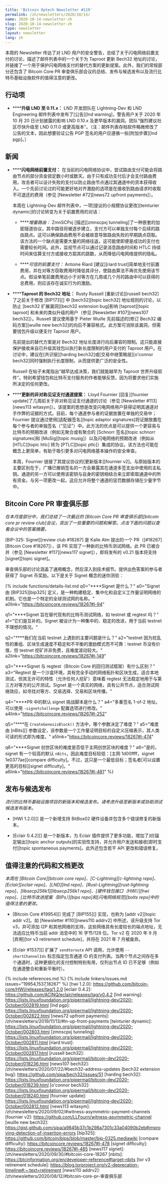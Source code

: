 ```yaml
---
title: 'Bitcoin Optech Newsletter #119'
permalink: /zh/newsletters/2020/10/14/
name: 2020-10-14-newsletter-zh
slug: 2020-10-14-newsletter-zh
type: newsletter
layout: newsletter
lang: zh
---
```

本周的 Newsletter 传达了对 LND 用户的安全警告，总结了关于闪电网络前置支付的讨论，描述了邮件列表中的一个关于为 Taproot 更新 Bech32 地址的讨论，并链接了一个用于保护闪电网络支付的替代方案的更新提案。此外，我们的常规部分还包含了 Bitcoin Core PR 审查俱乐部会议的总结、发布与候选发布以及流行比特币基础设施软件的值得注意的更改。

## 行动项

- **<!--upgrade-lnd-to-0-11-x-->****升级 LND 至 0.11.x：** LND 开发团队在 Lightning-Dev 和 LND Engineering 邮件列表中发布了[公告][lnd warning]，警告用户关于 2020 年 10 月 20 日计划披露的影响 LND 0.10.x 及更早版本的漏洞。团队“强烈建议社区尽快升级至 LND 0.11.0 或更高版本”。（注：邮件列表存档软件略微修改了公告的文本，因此想要验证公告 PGP 签名的用户应遵循一些[附加步骤][lnd pgp]。）

## 新闻

- **<!--ln-upfront-payments-->****闪电网络前置支付：** 在当前的闪电网络协议中，尝试路由支付可能会将路由节点的部分资金锁定数小时或数天。由于只有成功支付后才会支付路由费用，攻击者可以设计失败的支付以防止路由节点通过其通道中的资本获得收入。一个先前讨论过的可能更好地对齐激励的选项是在接收到路由请求时收取不可退还的费用（参见 [Newsletter #72][news72 upfront payments]）。

  本周在 Lightning-Dev 邮件列表中，一项[提议的小规模协议更改][teinturier dynamic]的讨论转变为关于前置费用的对话：

  - **<!--incremental-routing-->***增量路由：* ZmnSCPxj [描述][zmnscpxj tunneling]了一种嵌套的加密隧道协议，其中路径将被逐步建立，支付方可以单独支付每个后续的路由跳点。这可以确保路由费用不会被故意导致路由失败的早期跳点窃取。该方法的一个缺点是需要大量的网络往返，这可能使即便是成功的支付也需要较长时间。此外，监视节点可以通过记录消息路由时间和 HTLC 持续时间来估算支付方或接收方距其的跳数，从而降低闪电网络提供的隐私。

  - **<!--trusted-upfront-payment-->***可信的前置支付：* Antoine Riard [建议][riard trust]简单地支付前置费用，并在对等方窃取费用时降低其评分，使路由算法不再优先使用该节点。假设单笔前置费用远小于对等方在几周或几个月的路由中可以获得的总费用，则应该存在诚实行为的激励。

- **<!--bech32-addresses-for-taproot-->****Taproot 的 Bech32 地址：** Rusty Russell [重新讨论][russell bech32]了之前关于修改 [BIP173][] 中 [bech32][topic bech32] 地址规则的讨论，以防止 [bech32 扩展漏洞][bech32 extension bug]影响 [taproot][topic taproot] 和未来的类似升级的用户（参见 [Newsletter #107][news107 bech32]）。Russell 提议使用基于 Pieter Wuille 先前描述的[修订 Bech32 编码方案][wuille new bech32]的向后不兼容格式。此方案可消除该漏洞，但需要钱包升级以便支付 Taproot 用户。

  先前提出的替代方案是对 Bech32 地址长度进行向后兼容的限制。这只能直接保护接收来自已升级其钱包以执行新长度限制的用户支付的 Taproot 用户。在讨论中，建议在[共识层][harding bech32]或[交易中继策略层][o'connor bech32]同时强制执行长度限制，从而提供更广泛的安全性。

  Russell 在帖子末尾指出“越早达成决策，我们就能越早为 Taproot 世界升级软件”。特别希望钱包和比特币支付服务的作者能够反馈，因为将要求他们实施所决定的任何更改。

- **<!--updated-witness-asymmetric-payment-channel-proposal-->****更新的非对称见证支付通道提案：** Lloyd Fournier [回复][fournier update]了几周前关于非对称见证支付通道的讨论（参见 [Newsletter #113][news113 witasym]）。该提案的思想是改变闪电网络用户获得证明其通道对手作弊的证据的方式。目前，每个通道参与者的证据放置在单独的交易中；Fournier 提议通过使用[适配器签名][topic adaptor signatures]将证据放置在每个参与者的单独签名（“见证”）中。此方法的优点是可以提供一个更容易与比特币的预期改进（例如无聚合或有聚合的 [Schnorr 签名][topic schnorr signatures]和 [MuSig][topic musig]）以及闪电网络的预期改进（例如从 [HTLC][topic htlc] 转为 [PTLC][topic ptlc]）集成的协议。该方法也可能在概念上更简单，有助于吸引更多对闪电网络基本操作的安全审查。

  本周，Fournier 链接了其提议协议的[更新版本][fournier v2]。与原始版本的主要区别在于，广播已撤销签名的一方会暴露其在通道多签支出中使用的主私钥。通道的另一方可以使用该密钥与自身的密钥相结合来立即索取通道中的所有资金。与另一项更改一起<!-- 我认为还需要类似于 Russell 的 shachain；2020-10-11 向 Fournier 发送电子邮件以确认 -->，这应允许将整个通道的惩罚数据存储在少量字节中。

## Bitcoin Core PR 审查俱乐部

*在本月度部分中，我们总结了一次最近的 [Bitcoin Core PR 审查俱乐部][bitcoin core pr review club]会议，突出了一些重要的问题和解答。点击下面的问题以查看会议中的答案摘要。*

[BIP-325: Signet][review club #18267] 是 Kalle Alm 提出的一个 PR（[#18267][Bitcoin Core #18267]），该 PR 实现了一种新的比特币测试网络。此 PR 已被合并（参见 [Newsletter #117][news117 signet]），即将发布的 v0.21 版本将支持 [signet][topic signet]。

审查俱乐部的讨论涵盖了通用概念，然后深入到技术细节。提供出色答案的参与者获得了 Signet 币奖励。以下是关于 Signet 概念的迷你测验：

{% include functions/details-list.md
  q0="**<!--q0-->**Signet 是什么？"
  a0="Signet 由 [BIP325][bip325] 定义，是一种构建稳定、集中化和自定义工作量证明网络的机制。它也是一个特定的全球测试网的名称。"
  a0link="https://bitcoincore.reviews/18267#l-94"

  q1="**<!--q1-->**Signet 旨在替代现有的比特币测试网络，如 testnet 或 regtest 吗？"
  a1="它们是互补的。Signet 被设计为一种集中的、稳定的改进，用于当前 testnet 不理想的情况。"

  q2="**<!--q2-->**我们在当前 testnet 上遇到的主要问题是什么？"
  a2="testnet 因为扰乱性的重组、区块生成速度不稳定和不平衡的激励模式而不可靠：testnet 币没有价值，但 testnet 挖矿并非免费，且难度波动较大。"
  a2link="https://bitcoincore.reviews/18267#l-149"

  q3="**<!--q3-->**Signet 与 regtest（Bitcoin Core 的回归测试框架）有什么区别？"
  a3="Regtest 是一个沙盒环境，具有完全手动的网络拓扑和区块生成，适合本地测试，但其无许可的特性（允许任何人挖矿）意味着 regtest 无法稳定地用于与第三方对等方的公开测试。Signet 是一个真实的网络，具有公共节点，适合测试网络效应，如寻找对等方、交易选择、交易和区块传播。"

  q4="**<!--q4-->**PR 中的默认 signet 挑战脚本是什么？"
  a4="多重签名 1-of-2 地址。可以使用 `-signetchallenge` 配置选项进行修改。"
  a4link="https://bitcoincore.reviews/18267#l-252"

  q5="**<!--q5-->**在 `CreateGenesisBlock()` 方法中，哪个参数决定了难度？"
  a5="难度由 [nBits][] 参数设定，该参数是一个工作量证明目标的自定义压缩表示，其人类可读的形式即为难度。"
  a5link="https://bitcoincore.reviews/18267#l-474"

  q6="**<!--q6-->**Signet 创世区块的难度是否低于主网创世区块的难度？"
  a6="是的，signet 有一个较高的默认 `nBits`，因此难度目标较低：[主网 1d00ffff，signet 1e0377ae][compare difficulty]。不过，这只是一个最低目标；签名者[可以设置更高的目标][signet difficulty]。"
  a6link="https://bitcoincore.reviews/18267#l-481"
%}

## 发布与候选发布

*流行的比特币基础设施项目的新版本和候选发布。请考虑升级至新版本或协助测试候选发布版本。*

- [HWI 1.2.0][] 是一个新增支持 BitBox02 硬件设备并包含多个错误修复的新版本。

- [Eclair 0.4.2][] 是一个新版本，为 Eclair 插件提供了更多功能，增加了对[锚定输出][topic anchor outputs]的实验性支持，并允许用户发送和接收[即时支付][topic spontaneous payments]。此外还包含若干 API 更改和错误修复。

## 值得注意的代码和文档更改

*本周在 [Bitcoin Core][bitcoin core repo]、[C-Lightning][c-lightning repo]、[Eclair][eclair repo]、[LND][lnd repo]、[Rust-Lightning][rust-lightning repo]、[libsecp256k1][libsecp256k1 repo]、[硬件钱包接口（HWI）][hwi repo]、[比特币改进提案（BIPs）][bips repo]和[闪电网络规范][bolts repo]中的值得注意的更改。*

- [Bitcoin Core #19954][] 完成了 [BIP155][] 实现，也称为 [addr v2][topic addr v2]。如 [Newsletter #110][news110 addrv2] 中所述，该升级支持 Tor v3，并可添加 I2P 和其他网络的支持，这些网络具有长度较长的端点地址，无法适应比特币当前 addr 消息中的 16 字节/128 位。Tor v2 在 2020 年 9 月[弃用][tor v3 retirement schedule]，并将在 2021 年 7 月被废弃。

- [Eclair #1537][] 扩展了 `sendtoroute` API 调用，允许使用 `--shortChannelIds` 标志指定包含通道 ID 的支付列表。当两个节点之间存在多个通道时，这种更细化的支付控制特别有用，仅列出节点 ID 已不足够（例如在通道整合和重新平衡时）。

{% include references.md %}
{% include linkers/issues.md issues="19954,1537,18267" %}
[hwi 1.2.0]: https://github.com/bitcoin-core/HWI/releases/tag/1.2.0
[eclair 0.4.2]: https://github.com/ACINQ/eclair/releases/tag/v0.4.2
[lnd warning]: https://lists.linuxfoundation.org/pipermail/lightning-dev/2020-October/002819.html
[lnd pgp]: https://lists.linuxfoundation.org/pipermail/lightning-dev/2020-October/002822.html
[news72 upfront payments]: /zh/newsletters/2019/11/13/#ln-up-front-payments
[teinturier dynamic]: https://lists.linuxfoundation.org/pipermail/lightning-dev/2020-October/002803.html
[zmnscpxj tunneling]: https://lists.linuxfoundation.org/pipermail/lightning-dev/2020-October/002811.html
[riard trust]: https://lists.linuxfoundation.org/pipermail/lightning-dev/2020-October/002817.html
[russell bech32]: https://lists.linuxfoundation.org/pipermail/bitcoin-dev/2020-October/018236.html
[news107 bech32]: /zh/newsletters/2020/07/22/#bech32-address-updates
[bech32 extension bug]: https://github.com/sipa/bech32/issues/51
[harding bech32]: https://lists.linuxfoundation.org/pipermail/bitcoin-dev/2020-October/018239.html
[o'connor bech32]: https://lists.linuxfoundation.org/pipermail/bitcoin-dev/2020-October/018240.html
[fournier update]: https://lists.linuxfoundation.org/pipermail/lightning-dev/2020-October/002812.html
[news113 witasym]: /zh/newsletters/2020/09/02/#witness-asymmetric-payment-channels
[fournier v2]: https://github.com/LLFourn/witness-asymmetric-channel
[wuille new bech32]: https://gist.github.com/sipa/a9845b37c1b298a7301c33a04090b2eb#improving-detection-of-insertion-errors
[bip325]: https://github.com/bitcoin/bips/blob/master/bip-0325.mediawiki
[compare difficulty]: https://bitcoincore.reviews/18267#l-478
[signet difficulty]: https://bitcoincore.reviews/18267#l-485
[news117 signet]: /zh/newsletters/2020/09/30/#bitcoin-core-18267
[nbits]: https://btcinformation.org/en/developer-reference#target-nbits
[tor v3 retirement schedule]: https://blog.torproject.org/v2-deprecation-timeline#:~:text=retirement
[news110 addrv2]: /zh/newsletters/2020/08/12/#bitcoin-core-pr-审查俱乐部
